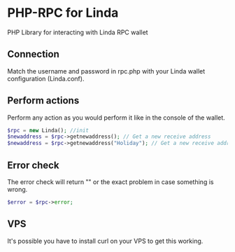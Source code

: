 # PHP-RPC for Linda
PHP Library for interacting with Linda RPC wallet

## Connection
Match the username and password in rpc.php with your Linda wallet configuration (Linda.conf).

## Perform actions
Perform any action as you would perform it like in the console of the wallet.

```php
$rpc = new Linda(); //init
$newaddress = $rpc->getnewaddress(); // Get a new receive address
$newaddress = $rpc->getnewaddress("Holiday"); // Get a new receive address with the name "Holiday"
```

## Error check
The error check will return "" or the exact problem in case something is wrong.

```php
$error = $rpc->error;
```

## VPS
It's possible you have to install curl on your VPS to get this working.